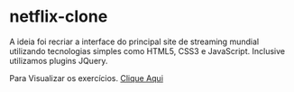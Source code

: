 # netflix-clone


A ideia foi recriar a interface do principal site de streaming mundial utilizando tecnologias simples como HTML5, CSS3 e JavaScript. Inclusive utilizamos plugins JQuery.

Para Visualizar os exercícios. <a href="https://github.com/avalosdev/netflix-clone/tree/master">Clique Aqui</a>
